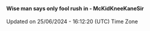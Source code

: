 #### Wise man says only fool rush in - McKidKneeKaneSir
Updated on 25/06/2024 - 16:12:20 (UTC) Time Zone
